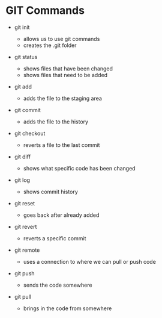 # GIT Commands

* git init 
  * allows us to use git commands
  * creates the .git folder

* git status
  * shows files that have been changed
  * shows files that need to be added

* git add
  * adds the file to the staging area

* git commit
  * adds the file to the history

* git checkout
  * reverts a file to the last commit

* git diff
  * shows what specific code has been changed

* git log
  * shows commit history

* git reset
  * goes back after already added

* git revert
  * reverts a specific commit

* git remote
  * uses a connection to where we can pull or push code

* git push
  * sends the code somewhere

* git pull
  * brings in the code from somewhere
